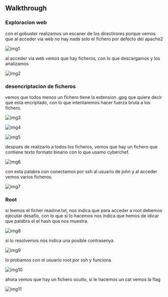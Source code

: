 ## Walkthrough
### Exploracion web
con el gobuster realizamos un escaner de los directirores porque vemos que al acceder via web no hay nada solo el fichero por defecto del apache2

![img1](https://github.com/Dani-ITB24/Proyecto-Final/assets/160484965/e1dc60c5-3dc4-41b1-82c8-d2593c0e99a6)

al acceder via web vemos que hay ficheros, con lo que descargamos y los analizamos

![img2](https://github.com/Dani-ITB24/Proyecto-Final/assets/160484965/d47bf997-4de9-4cb9-9cb7-d57dc3897a60)


### desencriptacion de ficheros

vemos que todos menos un fichero tiene la extension .gpg que quiere decir que esta encriptado, con lo que intentaremos hacer fuerza bruta a los fichero.

![img3](https://github.com/Dani-ITB24/Proyecto-Final/assets/160484965/0b60598a-caef-4fcb-8933-09d1404caca0)

![img4](https://github.com/Dani-ITB24/Proyecto-Final/assets/160484965/f5210518-3eec-43f3-8c92-27508f37415c)

![img5](https://github.com/Dani-ITB24/Proyecto-Final/assets/160484965/621223ae-d91e-4222-8005-990a63be15e3)

despues de realizarlo a todos los ficheros, vemos que hay un fichero que  contiene texto formato binario con lo que usamo cyberchef.

![img6](https://github.com/Dani-ITB24/Proyecto-Final/assets/160484965/14b1ea18-5cf9-4a61-a50b-484cc13be92c)


con esta palabra con conectamos por ssh al usuario de john y al acceder vemos varios ficheros.

![img7](https://github.com/Dani-ITB24/Proyecto-Final/assets/160484965/1f7e1e0a-0944-4dbb-b55b-32dba4758b05)


### Root
si leemos el ficher readme.txt, nos indica que para acceder a root debemos ejecutar desafio, con lo que si lo hacemos nos indica que hemos de idicar que palabra el el hash que nos muestra.

![img8](https://github.com/Dani-ITB24/Proyecto-Final/assets/160484965/693f74d3-a4d6-4ed3-a8be-cecd9ec6caf6)

si lo resolvemos nos indica una posible contrasenya


![img9](https://github.com/Dani-ITB24/Proyecto-Final/assets/160484965/f07d60d1-ea07-4fce-9313-f0ccbb3a8692)


lo probamos con el usuario root por ssh y funciona

![img10](https://github.com/Dani-ITB24/Proyecto-Final/assets/160484965/e5f7b0e0-8a84-4374-893b-6f50549c1d79)


ahora vemos que hay un fichero oculto, si le hacemos un cat vemos la flag

![img11](https://github.com/Dani-ITB24/Proyecto-Final/assets/160484965/f93b6216-2199-41c2-a9b4-81a734cee7a0)
